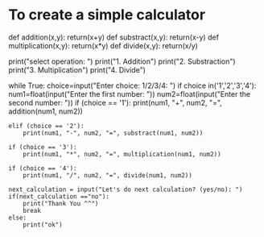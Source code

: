 # To create a simple calculator #
def addition(x,y):
    return(x+y)
def substract(x,y):
    return(x-y)
def multiplication(x,y):
    return(x*y)
def divide(x,y):
    return(x/y)

print("select operation: ")
print("1. Addition")
print("2. Substraction")
print("3. Multiplication")
print("4. Divide")

while True:
    choice=input("Enter choice: 1/2/3/4: ")
    if choice in('1','2','3','4'):
        num1=float(input("Enter the first number: "))
        num2=float(input("Enter the second number: "))
    if (choice == '1'):
        print(num1, "+", num2, "=", addition(num1, num2))

    elif (choice == '2'):
        print(num1, "-", num2, "=", substract(num1, num2))

    if (choice == '3'):
        print(num1, "*", num2, "=", multiplication(num1, num2)) 

    if (choice == '4'):
        print(num1, "/", num2, "=", divide(num1, num2))

    next_calculation = input("Let's do next calculation? (yes/no): ")
    if(next_calculation =="no"):
        print("Thank You ^^")
        break
    else:
        print("ok")

